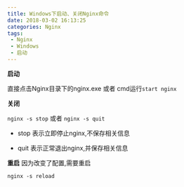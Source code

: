 ```yaml
---
title: Windows下启动、关闭Nginx命令
date: 2018-03-02 16:13:25
categories: Nginx
tags:
 - Nginx
 - Windows
 - 启动
---
```

**启动**

直接点击Nginx目录下的nginx.exe    或者    cmd运行`start nginx`

**关闭**

`nginx -s stop`    或者    `nginx -s quit`

* stop 表示立即停止nginx,不保存相关信息

* quit 表示正常退出nginx,并保存相关信息

**重启**
因为改变了配置,需要重启

`nginx -s reload`
